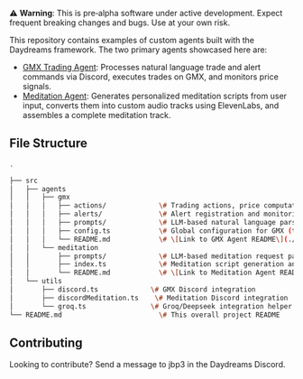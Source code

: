 ⚠️ **Warning**: This is pre‑alpha software under active development. Expect
frequent breaking changes and bugs. Use at your own risk.

This repository contains examples of custom agents built with the Daydreams
framework. The two primary agents showcased here are:

- [GMX Trading Agent](src/agents/gmx/README.md): Processes natural language
  trade and alert commands via Discord, executes trades on GMX, and monitors
  price signals.
- [Meditation Agent](src/agents/meditation/README.md): Generates personalized
  meditation scripts from user input, converts them into custom audio tracks
  using ElevenLabs, and assembles a complete meditation track.

## File Structure

```bash
.

├── src
│   ├── agents
│   │   ├── gmx
│   │   │   ├── actions/             \# Trading actions, price computation, and tests
│   │   │   ├── alerts/              \# Alert registration and monitoring logic
│   │   │   ├── prompts/             \# LLM-based natural language parsers for trade/alert commands
│   │   │   ├── config.ts            \# Global configuration for GMX (token addresses, RPC, etc.)
│   │   │   └── README.md            \# \[Link to GMX Agent README\](./src/agents/gmx/README.md)
│   │   └── meditation
│   │       ├── prompts/             \# LLM-based meditation request parser and schema
│   │       ├── index.ts             \# Meditation script generation and audio processing
│   │       └── README.md            \# \[Link to Meditation Agent README\](./src/agents/meditation/README.md)
│   └── utils
│       ├── discord.ts             \# GMX Discord integration
│       ├── discordMeditation.ts    \# Meditation Discord integration
│       └── groq.ts                \# Groq/Deepseek integration helper
└── README.md                        \# This overall project README
```

## Contributing

Looking to contribute? Send a message to jbp3 in the Daydreams Discord.
